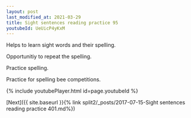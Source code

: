 ```yaml
---
layout: post
last_modified_at: 2021-03-29
title: Sight sentences reading practice 95
youtubeId: UeUicP4yKxM
---
```

 
 
Helps to learn sight words and their spelling.

Opportunitiy to repeat the spelling. 

Practice spelling. 
 
Practice for spelling bee competitions. 
 
{% include youtubePlayer.html id=page.youtubeId %}
 
 

[Next]({{ site.baseurl }}{% link  split2/_posts/2017-07-15-Sight sentences reading practice 401.md%})
 
